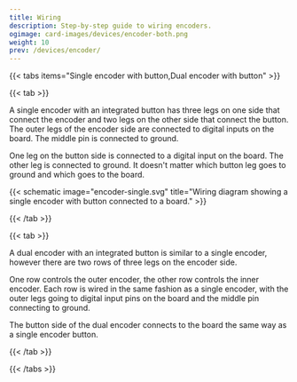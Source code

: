 ```yaml
---
title: Wiring
description: Step-by-step guide to wiring encoders.
ogimage: card-images/devices/encoder-both.png
weight: 10
prev: /devices/encoder/
---
```


{{< tabs items="Single encoder with button,Dual encoder with button" >}}

{{< tab >}}

A single encoder with an integrated button has three legs on one side that connect the encoder and two legs on the other side that connect the button. The outer legs of the encoder side are connected to digital inputs on the board. The middle pin is connected to ground.

One leg on the button side is connected to a digital input on the board. The other leg is connected to ground. It doesn't matter which button leg goes to ground and which goes to the board.

{{< schematic image="encoder-single.svg" title="Wiring diagram showing a single encoder with button connected to a board." >}}

{{< /tab >}}

{{< tab >}}

A dual encoder with an integrated button is similar to a single encoder, however there are two rows of three legs on the encoder side.

One row controls the outer encoder, the other row controls the inner encoder. Each row is wired in the same fashion as a single encoder, with the outer legs going to digital input pins on the board and the middle pin connecting to ground.

The button side of the dual encoder connects to the board the same way as a single encoder button.

{{< /tab >}}

{{< /tabs >}}
